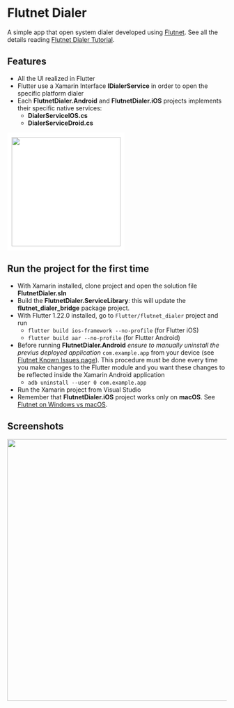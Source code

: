 # Flutnet Dialer

A simple app that open system dialer developed using [Flutnet](https://www.flutnet.com). See all the details reading [Flutnet Dialer Tutorial](https://www.flutnet.com/Documentation/Samples-Tutorials/Flutnet-Dialer).

## Features

- All the UI realized in Flutter
- Flutter use a Xamarin Interface **IDialerService** in order to open the specific platform dialer
- Each **FlutnetDialer.Android** and **FlutnetDialer.iOS** projects implements their specific native services:
    - **DialerServiceIOS.cs**
    - **DialerServiceDroid.cs**

<img src="github_assets/sketch.png" height="250" style="background-color:white; padding:10px;">


## Run the project for the first time

- With Xamarin installed, clone project and open the solution file **FlutnetDialer.sln**
- Build the **FlutnetDialer.ServiceLibrary**: this will update the **flutnet_dialer_bridge** package project.
- With Flutter 1.22.0 installed, go to `Flutter/flutnet_dialer` project and run 
    - `flutter build ios-framework --no-profile` (for Flutter iOS)
    - `flutter build aar --no-profile` (for Flutter Android)
- Before running **FlutnetDialer.Android** _ensure to manually uninstall the previus deployed application_ `com.example.app` from your device (see [Flutnet Known Issues page](https://www.flutnet.com/Download/Release-Notes/Known-Issues)). This procedure must be done every time you make changes to the Flutter module and you want these changes to be reflected inside the Xamarin Android application
    - `adb uninstall --user 0 com.example.app`
- Run the Xamarin project from Visual Studio
- Remember that **FlutnetDialer.iOS** project works only on **macOS**. See [Flutnet on Windows vs macOS](https://www.flutnet.com/Documentation/Getting-Started/Flutnet-on-Windows-vs-macOS).

## Screenshots

<img src="github_assets/app.gif" height="600">
